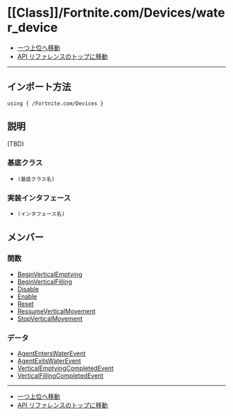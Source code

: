 # [[Class]]/Fortnite.com/Devices/water_device

- [一つ上位へ移動](../main.md)
- [API リファレンスのトップに移動](../../../main.md)

---

## インポート方法

```verse
using { /Fortnite.com/Devices }
```

## 説明

(TBD)

### 基底クラス

- `(基底クラス名)`

### 実装インタフェース

- `(インタフェース名)`

## メンバー

### 関数

- [BeginVerticalEmptying](./F_BeginVerticalEmptying/main.md)
- [BeginVerticalFilling](./F_BeginVerticalFilling/main.md)
- [Disable](./F_Disable/main.md)
- [Enable](./F_Enable/main.md)
- [Reset](./F_Reset/main.md)
- [RessumeVerticalMovement](./F_RessumeVerticalMovement/main.md)
- [StopVerticalMovement](./F_StopVerticalMovement/main.md)

### データ

- [AgentEntersWaterEvent](./D_AgentEntersWaterEvent/main.md)
- [AgentExitsWaterEvent](./D_AgentExitsWaterEvent/main.md)
- [VerticalEmptyingCompletedEvent](./D_VerticalEmptyingCompletedEvent/main.md)
- [VerticalFillingCompletedEvent](./D_VerticalFillingCompletedEvent/main.md)

---

- [一つ上位へ移動](../main.md)
- [API リファレンスのトップに移動](../../../main.md)

